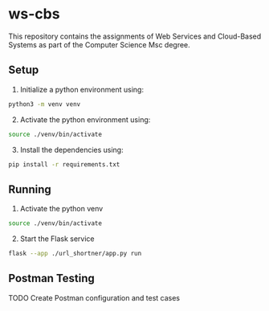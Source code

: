 # ws-cbs
This repository contains the assignments of Web Services and Cloud-Based Systems as part of the Computer Science Msc degree.

## Setup

1. Initialize a python environment using:
```bash
python3 -m venv venv
```

2. Activate the python environment using:
```bash
source ./venv/bin/activate
```

3. Install the dependencies using:
```bash
pip install -r requirements.txt
```

## Running

1. Activate the python venv
```bash
source ./venv/bin/activate
```

2. Start the Flask service
```bash
flask --app ./url_shortner/app.py run
```

## Postman Testing
TODO Create Postman configuration and test cases
